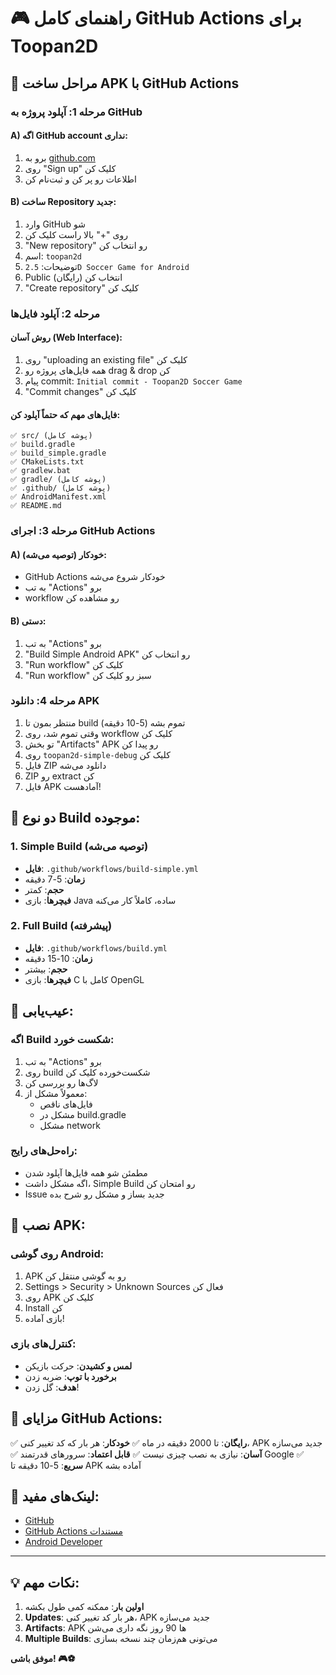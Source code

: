 # 🎮 راهنمای کامل GitHub Actions برای Toopan2D

## 🚀 مراحل ساخت APK با GitHub Actions

### **مرحله 1: آپلود پروژه به GitHub**

#### A) اگه GitHub account نداری:
1. برو به [github.com](https://github.com)
2. روی "Sign up" کلیک کن
3. اطلاعات رو پر کن و ثبت‌نام کن

#### B) ساخت Repository جدید:
1. وارد GitHub شو
2. روی "+" بالا راست کلیک کن
3. "New repository" رو انتخاب کن
4. اسم: `toopan2d`
5. توضیحات: `2.5D Soccer Game for Android`
6. Public انتخاب کن (رایگان)
7. "Create repository" کلیک کن

### **مرحله 2: آپلود فایل‌ها**

#### روش آسان (Web Interface):
1. روی "uploading an existing file" کلیک کن
2. همه فایل‌های پروژه رو drag & drop کن
3. پیام commit: `Initial commit - Toopan2D Soccer Game`
4. "Commit changes" کلیک کن

#### فایل‌های مهم که حتماً آپلود کن:
```
✅ src/ (پوشه کامل)
✅ build.gradle
✅ build_simple.gradle  
✅ CMakeLists.txt
✅ gradlew.bat
✅ gradle/ (پوشه کامل)
✅ .github/ (پوشه کامل)
✅ AndroidManifest.xml
✅ README.md
```

### **مرحله 3: اجرای GitHub Actions**

#### A) خودکار (توصیه می‌شه):
- GitHub Actions خودکار شروع می‌شه
- به تب "Actions" برو
- workflow رو مشاهده کن

#### B) دستی:
1. به تب "Actions" برو
2. "Build Simple Android APK" رو انتخاب کن
3. "Run workflow" کلیک کن
4. "Run workflow" سبز رو کلیک کن

### **مرحله 4: دانلود APK**

1. منتظر بمون تا build تموم بشه (5-10 دقیقه)
2. وقتی تموم شد، روی workflow کلیک کن
3. تو بخش "Artifacts" APK رو پیدا کن
4. روی `toopan2d-simple-debug` کلیک کن
5. فایل ZIP دانلود می‌شه
6. ZIP رو extract کن
7. فایل APK آمادهست!

## 🎯 **دو نوع Build موجوده:**

### **1. Simple Build (توصیه می‌شه)**
- **فایل**: `.github/workflows/build-simple.yml`
- **زمان**: 5-7 دقیقه
- **حجم**: کمتر
- **فیچرها**: بازی Java ساده، کاملاً کار می‌کنه

### **2. Full Build (پیشرفته)**
- **فایل**: `.github/workflows/build.yml`
- **زمان**: 10-15 دقیقه  
- **حجم**: بیشتر
- **فیچرها**: بازی C کامل با OpenGL

## 🔧 **عیب‌یابی:**

### اگه Build شکست خورد:
1. به تب "Actions" برو
2. روی build شکست‌خورده کلیک کن
3. لاگ‌ها رو بررسی کن
4. معمولاً مشکل از:
   - فایل‌های ناقص
   - مشکل در build.gradle
   - مشکل network

### راه‌حل‌های رایج:
- مطمئن شو همه فایل‌ها آپلود شدن
- اگه مشکل داشت، Simple Build رو امتحان کن
- Issue جدید بساز و مشکل رو شرح بده

## 📱 **نصب APK:**

### روی گوشی Android:
1. APK رو به گوشی منتقل کن
2. Settings > Security > Unknown Sources فعال کن
3. روی APK کلیک کن
4. Install کن
5. بازی آماده!

### کنترل‌های بازی:
- **لمس و کشیدن**: حرکت بازیکن
- **برخورد با توپ**: ضربه زدن
- **هدف**: گل زدن!

## 🎉 **مزایای GitHub Actions:**

✅ **رایگان**: تا 2000 دقیقه در ماه
✅ **خودکار**: هر بار که کد تغییر کنی، APK جدید می‌سازه  
✅ **آسان**: نیازی به نصب چیزی نیست
✅ **قابل اعتماد**: سرورهای قدرتمند Google
✅ **سریع**: 5-10 دقیقه تا APK آماده بشه

## 🔗 **لینک‌های مفید:**

- [GitHub](https://github.com)
- [GitHub Actions مستندات](https://docs.github.com/en/actions)
- [Android Developer](https://developer.android.com)

---

## 💡 **نکات مهم:**

1. **اولین بار**: ممکنه کمی طول بکشه
2. **Updates**: هر بار کد تغییر کنی، APK جدید می‌سازه
3. **Artifacts**: APK ها 90 روز نگه داری می‌شن
4. **Multiple Builds**: می‌تونی هم‌زمان چند نسخه بسازی

**موفق باشی! 🎮⚽**